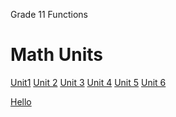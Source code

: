 

Grade 11 Functions



Math Units
==========

[Unit1](#) [Unit 2](#) [Unit 3](#) [Unit 4](#) [Unit 5](#) [Unit 6](#)

[Hello](https://www.google.com)

